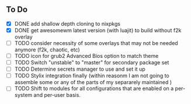 ## To Do

- [x] DONE add shallow depth cloning to nixpkgs
- [x] DONE get awesomewm latest version (with luajit) to build without f2k overlay
- [ ] TODO consider necessity of some overlays that may not be needed anymore (f2k, chaotic, etc)
- [ ] TODO icon for grub2 Advanced Bios option to match theme
- [ ] TODO Switch "unstable" to "master" for secondary package set
- [ ] TODO Determine secrets manager to use and set it up
- [ ] TODO Stylix integration finally (within reasonm I am not going to assemble some or any of the parts of my separarely maintained )
- [ ] TODO Shift to modules for all configurations that are enabled on a per-system and per-user basis.
